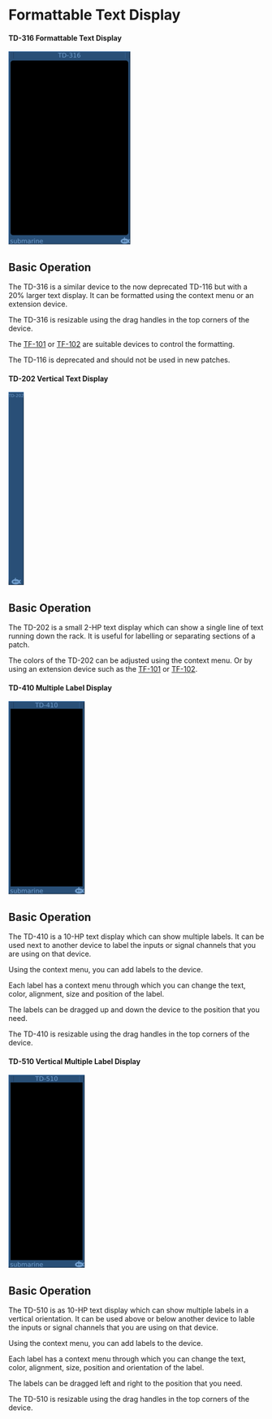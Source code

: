 # Formattable Text Display
#### TD-316 Formattable Text Display
![View of the Formattable Text Display](TD-316.m.png "Formattable Text Display")

## Basic Operation

The TD-316 is a similar device to the now deprecated TD-116 but with a 20% larger text display. It can be formatted using the context menu or an extension device.

The TD-316 is resizable using the drag handles in the top corners of the device.

The [TF-101](TF.md) or [TF-102](TF.md) are suitable devices to control the formatting.

The TD-116 is deprecated and should not be used in new patches.

#### TD-202 Vertical Text Display
![View of the Vertical Text Display](TD-202.m.png "Vertical Text Display")

## Basic Operation

The TD-202 is a small 2-HP text display which can show a single line of text running down the rack. It is useful for labelling or separating
sections of a patch.

The colors of the TD-202 can be adjusted using the context menu. Or by using an extension device such as the [TF-101](TF.md) or [TF-102](TF.md).

#### TD-410 Multiple Label Display
![View of the Multiple Label Display](TD-410.m.png "Multiple Label Display")

## Basic Operation

The TD-410 is a 10-HP text display which can show multiple labels. It can be used next to another device to label the inputs or signal channels that you are using on that device.

Using the context menu, you can add labels to the device.

Each label has a context menu through which you can change the text, color, alignment, size and position of the label.

The labels can be dragged up and down the device to the position that you need.

The TD-410 is resizable using the drag handles in the top corners of the device.

#### TD-510 Vertical Multiple Label Display
![View of the Vertical Multiple Lable Display](TD-510.m.png "Vertical Multiple Label Display")

## Basic Operation

The TD-510 is as 10-HP text display which can show multiple labels in a vertical orientation. It can be used above or below another device to lable the inputs or signal channels that you are using on that device.

Using the context menu, you can add labels to the device.

Each label has a context menu through which you can change the text, color, alignment, size, position and orientation of the label.

The labels can be dragged left and right to the position that you need.

The TD-510 is resizable using the drag handles in the top corners of the device.
